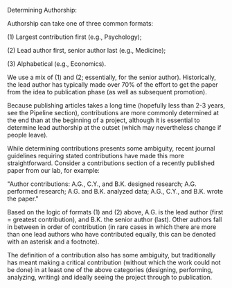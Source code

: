 
Determining Authorship: 

Authorship can take one of three common formats: 

(1) Largest contribution first (e.g., Psychology); 

(2) Lead author first, senior author last (e.g., Medicine); 

(3) Alphabetical (e.g., Economics). 

We use a mix of (1) and (2; essentially, for the senior author). Historically, the lead author has typically made over 70% of the effort to get the paper from the idea to publication phase (as well as subsequent promotion).

Because publishing articles takes a long time (hopefully less than 2-3 years, see the Pipeline section), contributions are more commonly determined at the end than at the beginning of a project, although it is essential to determine lead authorship at the outset (which may nevertheless change if people leave).

While determining contributions presents some ambiguity, recent journal guidelines requiring stated contributions have made this more straightforward. Consider a contributions section of a recently published paper from our lab, for example: 

"Author contributions: A.G., C.Y., and B.K. designed research; A.G. performed research; A.G. and B.K. analyzed data; A.G., C.Y., and B.K. wrote the paper."

Based on the logic of formats (1) and (2) above, A.G. is the lead author (first = greatest contribution), and B.K. the senior author (last). Other authors fall in between in order of contribution (in rare cases in which there are more than one lead authors who have contributed equally, this can be denoted with an asterisk and a footnote).

The definition of a contribution also has some ambiguity, but traditionally has meant making a critical contribution (without which the work could not be done) in at least one of the above categories (designing, performing, analyzing, writing) and ideally seeing the project through to publication.
